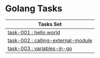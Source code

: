 # Golang Tasks


| Tasks Set                                                              |
|------------------------------------------------------------------------|
| [task-001 : hello world](task-001-hello-world)                         |
| [task-002 : calling-external-module](task-002-calling-external-module) |
| [task-003 : variables-in-go](task-003-variables-in-go)                 |
